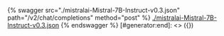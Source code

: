 [#generator:start]: <> ({ "template": "openapi" })
{% swagger src="./mistralai-Mistral-7B-Instruct-v0.3.json" path="/v2/chat/completions" method="post" %}
[./mistralai-Mistral-7B-Instruct-v0.3.json](./mistralai-Mistral-7B-Instruct-v0.3.json)
{% endswagger %}
[#generator:end]: <> ({})